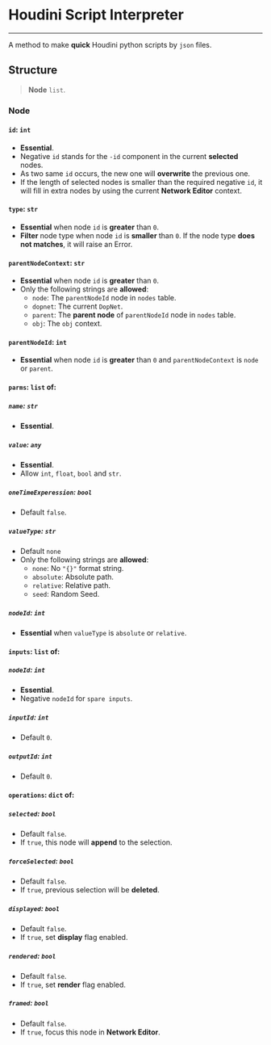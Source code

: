 # Houdini Script Interpreter
------
A method to make **quick** Houdini python scripts by `json` files.

## Structure
> **Node** `list`.
### Node
#### `id`: `int` 
- **Essential**.
- Negative `id` stands for the `-id` component in the current **selected** nodes.
- As two same `id` occurs, the new one will **overwrite** the previous one.
- If the length of selected nodes is smaller than the required negative `id`, it will fill in extra nodes by using the current **Network Editor** context.
#### `type`: `str`
- **Essential** when node `id` is **greater** than `0`.
- **Filter** node type when node `id` is **smaller** than `0`. If the node type **does not matches**, it will raise an Error.
#### `parentNodeContext`: `str`
- **Essential** when node `id` is **greater** than `0`.
- Only the following strings are **allowed**:
    - `node`: The `parentNodeId` node in `nodes` table.
    - `dopnet`: The current `DopNet`.
    - `parent`: The **parent node** of `parentNodeId` node in `nodes` table.
    - `obj`: The `obj` context.
#### `parentNodeId`: `int`
- **Essential** when node `id` is **greater** than `0` and `parentNodeContext` is `node` or `parent`.
#### `parms`: `list` of:
##### `name`: `str` 
- **Essential**.
##### `value`: `any` 
- **Essential**.
- Allow `int`, `float`, `bool` and `str`.
##### `oneTimeExperession`: `bool`
- Default `false`.
##### `valueType`: `str`
- Default `none`
- Only the following strings are **allowed**:
	- `none`: No `"{}"` format string.
	- `absolute`: Absolute path.
	- `relative`: Relative path.
	- `seed`: Random Seed.
##### `nodeId`: `int`
- **Essential** when `valueType` is `absolute` or `relative`.
#### `inputs`: `list` of:
##### `nodeId`: `int`
- **Essential**.
- Negative `nodeId` for `spare inputs`.
##### `inputId`: `int`
- Default `0`.
##### `outputId`: `int`
- Default `0`.
#### `operations`: `dict` of:
##### `selected`: `bool`
- Default `false`. 
- If `true`, this node will **append** to the selection.
##### `forceSelected`: `bool`
- Default `false`. 
- If `true`, previous selection will be **deleted**.
##### `displayed`: `bool`
- Default `false`. 
- If `true`, set **display** flag enabled.
##### `rendered`: `bool`
- Default `false`. 
- If `true`, set **render** flag enabled.
##### `framed`: `bool`
- Default `false`. 
- If `true`, focus this node in **Network Editor**.
